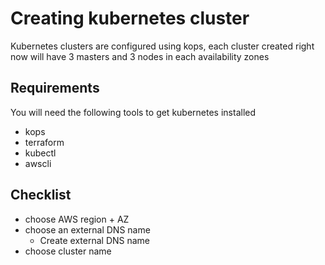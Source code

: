 # Creating kubernetes cluster
Kubernetes clusters are configured using kops, each cluster created right now will have 3 masters and 3 nodes in each availability zones

## Requirements
You will need the following tools to get kubernetes installed

- kops
- terraform
- kubectl
- awscli

## Checklist

- choose AWS region + AZ
- choose an external DNS name
    - Create external DNS name
- choose cluster name

